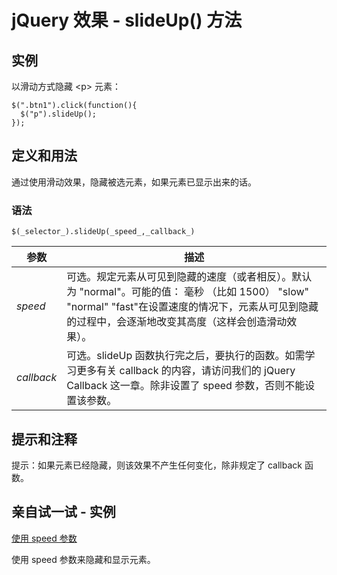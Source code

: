 # jQuery 效果 - slideUp() 方法



## 实例

以滑动方式隐藏 &lt;p&gt; 元素：

```
$(".btn1").click(function(){
  $("p").slideUp();
});

```

## 定义和用法

通过使用滑动效果，隐藏被选元素，如果元素已显示出来的话。

### 语法

```
$(_selector_).slideUp(_speed_,_callback_)
```

| 参数 | 描述 |
| --- | --- |
| _speed_ | 可选。规定元素从可见到隐藏的速度（或者相反）。默认为 "normal"。可能的值：   毫秒 （比如 1500）   "slow"   "normal"   "fast"在设置速度的情况下，元素从可见到隐藏的过程中，会逐渐地改变其高度（这样会创造滑动效果）。 |
| _callback_ |可选。slideUp 函数执行完之后，要执行的函数。如需学习更多有关 callback 的内容，请访问我们的 jQuery Callback 这一章。除非设置了 speed 参数，否则不能设置该参数。 |

## 提示和注释

提示：如果元素已经隐藏，则该效果不产生任何变化，除非规定了 callback 函数。

## 亲自试一试 - 实例

[使用 speed 参数](/tiy/t.asp?f=jquery_effect_slideup_slidedown_speed)

使用 speed 参数来隐藏和显示元素。
